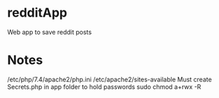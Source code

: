 # redditApp
Web app to save reddit posts

# Notes
/etc/php/7.4/apache2/php.ini
/etc/apache2/sites-available
Must create Secrets.php in app folder to hold passwords
sudo chmod a+rwx -R <folder>
